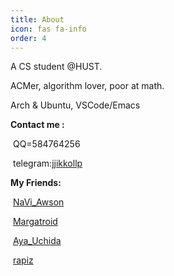 ```yaml
---
title: About
icon: fas fa-info
order: 4
---
```


A CS student @HUST.

ACMer, algorithm lover, poor at math.

Arch & Ubuntu, VSCode/Emacs



**Contact me :** 

​		QQ=584764256

​		telegram:[jjikkollp](https://t.me/jjikkollp)

**My Friends:**

​		[NaVi_Awson](https://www.cnblogs.com/NaVi-Awson/)

​		[Margatroid](https://blog.mgt.moe/)

​		[Aya_Uchida](https://www.cnblogs.com/Aya-Uchida/)

​		[rapiz](https://rapiz.me)